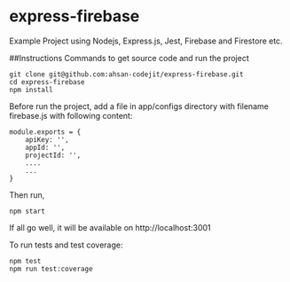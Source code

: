 # express-firebase
Example Project using Nodejs, Express.js, Jest, Firebase and Firestore etc.


##Instructions
Commands to get source code and run the project
```
git clone git@github.com:ahsan-codejit/express-firebase.git
cd express-firebase
npm install
```

Before run the project, add a file in app/configs directory with filename firebase.js with following content:
```
module.exports = {
    apiKey: '',
    appId: '',
    projectId: '',
    ....
    ...
}
```

Then run,

```
npm start
```

If all go well, it will be available on http://localhost:3001


To run tests and test coverage:

```
npm test 
npm run test:coverage  

```

